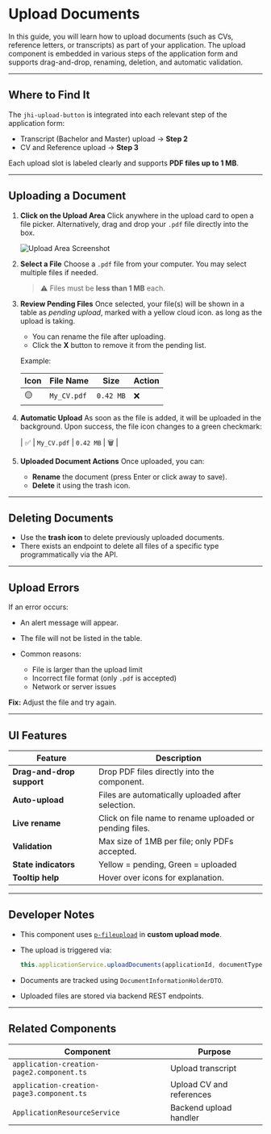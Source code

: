 # Upload Documents

In this guide, you will learn how to upload documents (such as CVs, reference letters, or transcripts) as part of your application. The upload component is embedded in various steps of the application form and supports drag-and-drop, renaming, deletion, and automatic validation.

---

## Where to Find It

The `jhi-upload-button` is integrated into each relevant step of the application form:

- Transcript (Bachelor and Master) upload → **Step 2**
- CV and Reference upload → **Step 3**

Each upload slot is labeled clearly and supports **PDF files up to 1 MB**.

---

## Uploading a Document

1. **Click on the Upload Area**
   Click anywhere in the upload card to open a file picker.
   Alternatively, drag and drop your `.pdf` file directly into the box.

   ![Upload Area Screenshot](upload-area.png)

2. **Select a File**
   Choose a `.pdf` file from your computer. You may select multiple files if needed.

   > ⚠️ Files must be **less than 1 MB** each.

3. **Review Pending Files**
   Once selected, your file(s) will be shown in a table as _pending upload_, marked with a yellow cloud icon. as long as the upload is taking.

   - You can rename the file after uploading.
   - Click the **X** button to remove it from the pending list.

   Example:

   | Icon | File Name   | Size      | Action |
   | ---- | ----------- | --------- | ------ |
   | 🟡   | `My_CV.pdf` | `0.42 MB` | ❌     |

4. **Automatic Upload**
   As soon as the file is added, it will be uploaded in the background. Upon success, the file icon changes to a green checkmark:

   \| ✅ | `My_CV.pdf` | `0.42 MB` | 🗑️ |

5. **Uploaded Document Actions**
   Once uploaded, you can:

   - **Rename** the document (press Enter or click away to save).
   - **Delete** it using the trash icon.

---

## Deleting Documents

- Use the **trash icon** to delete previously uploaded documents.
- There exists an endpoint to delete all files of a specific type programmatically via the API.

---

## Upload Errors

If an error occurs:

- An alert message will appear.
- The file will not be listed in the table.
- Common reasons:

  - File is larger than the upload limit
  - Incorrect file format (only `.pdf` is accepted)
  - Network or server issues

**Fix:** Adjust the file and try again.

---

## UI Features

| Feature                   | Description                                             |
| ------------------------- | ------------------------------------------------------- |
| **Drag-and-drop support** | Drop PDF files directly into the component.             |
| **Auto-upload**           | Files are automatically uploaded after selection.       |
| **Live rename**           | Click on file name to rename uploaded or pending files. |
| **Validation**            | Max size of 1MB per file; only PDFs accepted.           |
| **State indicators**      | Yellow = pending, Green = uploaded                      |
| **Tooltip help**          | Hover over icons for explanation.                       |

---

## Developer Notes

- This component uses [`p-fileupload`](https://primefaces.org/primeng/fileupload) in **custom upload mode**.
- The upload is triggered via:

  ```ts
  this.applicationService.uploadDocuments(applicationId, documentType, files);
  ```

- Documents are tracked using `DocumentInformationHolderDTO`.
- Uploaded files are stored via backend REST endpoints.

---

## Related Components

| Component                                 | Purpose                  |
| ----------------------------------------- | ------------------------ |
| `application-creation-page2.component.ts` | Upload transcript        |
| `application-creation-page3.component.ts` | Upload CV and references |
| `ApplicationResourceService`              | Backend upload handler   |
